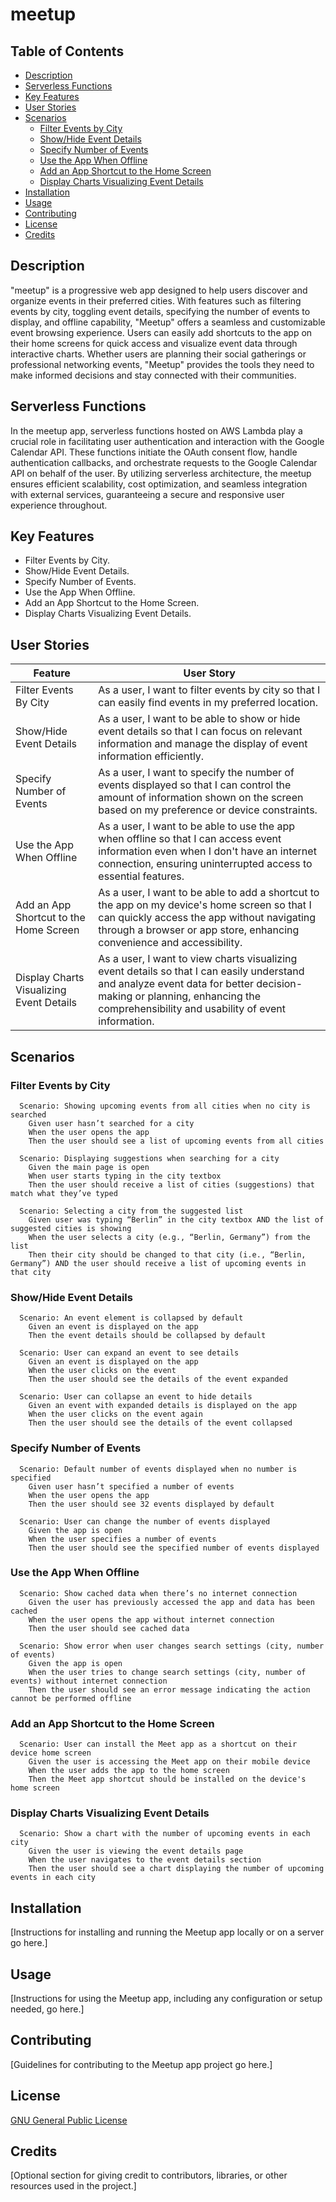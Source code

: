 # meetup

## Table of Contents

- [Description](#description)
- [Serverless Functions](#serverless-functions)
- [Key Features](#key-features)
- [User Stories](#user-stories)
- [Scenarios](#scenarios)
  - [Filter Events by City](#filter-events-by-city)
  - [Show/Hide Event Details](#showhide-event-details)
  - [Specify Number of Events](#specify-number-of-events)
  - [Use the App When Offline](#use-the-app-when-offline)
  - [Add an App Shortcut to the Home Screen](#add-an-app-shortcut-to-the-home-screen)
  - [Display Charts Visualizing Event Details](#display-charts-visualizing-event-details)
- [Installation](#installation)
- [Usage](#usage)
- [Contributing](#contributing)
- [License](#license)
- [Credits](#credits)

## Description

"meetup" is a progressive web app designed to help users discover and organize events in their preferred cities. With features such as filtering events by city, toggling event details, specifying the number of events to display, and offline capability, "Meetup" offers a seamless and customizable event browsing experience. Users can easily add shortcuts to the app on their home screens for quick access and visualize event data through interactive charts. Whether users are planning their social gatherings or professional networking events, "Meetup" provides the tools they need to make informed decisions and stay connected with their communities.

## Serverless Functions

In the meetup app, serverless functions hosted on AWS Lambda play a crucial role in facilitating user authentication and interaction with the Google Calendar API. These functions initiate the OAuth consent flow, handle authentication callbacks, and orchestrate requests to the Google Calendar API on behalf of the user. By utilizing serverless architecture, the meetup ensures efficient scalability, cost optimization, and seamless integration with external services, guaranteeing a secure and responsive user experience throughout.

## Key Features

- Filter Events by City.
- Show/Hide Event Details.
- Specify Number of Events.
- Use the App When Offline.
- Add an App Shortcut to the Home Screen.
- Display Charts Visualizing Event Details.

## User Stories

| Feature                               | User Story                                                                                                                                                  |
|---------------------------------------|-------------------------------------------------------------------------------------------------------------------------------------------------------------|
| Filter Events By City                | As a user, I want to filter events by city so that I can easily find events in my preferred location.                                                     |
| Show/Hide Event Details              | As a user, I want to be able to show or hide event details so that I can focus on relevant information and manage the display of event information efficiently. |
| Specify Number of Events             | As a user, I want to specify the number of events displayed so that I can control the amount of information shown on the screen based on my preference or device constraints. |
| Use the App When Offline             | As a user, I want to be able to use the app when offline so that I can access event information even when I don't have an internet connection, ensuring uninterrupted access to essential features. |
| Add an App Shortcut to the Home Screen | As a user, I want to be able to add a shortcut to the app on my device's home screen so that I can quickly access the app without navigating through a browser or app store, enhancing convenience and accessibility. |
| Display Charts Visualizing Event Details | As a user, I want to view charts visualizing event details so that I can easily understand and analyze event data for better decision-making or planning, enhancing the comprehensibility and usability of event information. |


## Scenarios

### Filter Events by City
```gherkin
  Scenario: Showing upcoming events from all cities when no city is searched
    Given user hasn’t searched for a city
    When the user opens the app
    Then the user should see a list of upcoming events from all cities

  Scenario: Displaying suggestions when searching for a city
    Given the main page is open
    When user starts typing in the city textbox
    Then the user should receive a list of cities (suggestions) that match what they’ve typed

  Scenario: Selecting a city from the suggested list
    Given user was typing “Berlin” in the city textbox AND the list of suggested cities is showing
    When the user selects a city (e.g., “Berlin, Germany”) from the list
    Then their city should be changed to that city (i.e., “Berlin, Germany”) AND the user should receive a list of upcoming events in that city

```
### Show/Hide Event Details
```gherkin
  Scenario: An event element is collapsed by default
    Given an event is displayed on the app
    Then the event details should be collapsed by default

  Scenario: User can expand an event to see details
    Given an event is displayed on the app
    When the user clicks on the event
    Then the user should see the details of the event expanded

  Scenario: User can collapse an event to hide details
    Given an event with expanded details is displayed on the app
    When the user clicks on the event again
    Then the user should see the details of the event collapsed
```
### Specify Number of Events
```gherkin
  Scenario: Default number of events displayed when no number is specified
    Given user hasn’t specified a number of events
    When the user opens the app
    Then the user should see 32 events displayed by default

  Scenario: User can change the number of events displayed
    Given the app is open
    When the user specifies a number of events
    Then the user should see the specified number of events displayed
```
### Use the App When Offline
```gherkin
  Scenario: Show cached data when there’s no internet connection
    Given the user has previously accessed the app and data has been cached
    When the user opens the app without internet connection
    Then the user should see cached data

  Scenario: Show error when user changes search settings (city, number of events)
    Given the app is open
    When the user tries to change search settings (city, number of events) without internet connection
    Then the user should see an error message indicating the action cannot be performed offline
```
### Add an App Shortcut to the Home Screen
```gherkin
  Scenario: User can install the Meet app as a shortcut on their device home screen
    Given the user is accessing the Meet app on their mobile device
    When the user adds the app to the home screen
    Then the Meet app shortcut should be installed on the device's home screen
```
### Display Charts Visualizing Event Details
```gherkin
  Scenario: Show a chart with the number of upcoming events in each city
    Given the user is viewing the event details page
    When the user navigates to the event details section
    Then the user should see a chart displaying the number of upcoming events in each city
```

## Installation

[Instructions for installing and running the Meetup app locally or on a server go here.]

## Usage

[Instructions for using the Meetup app, including any configuration or setup needed, go here.]

## Contributing

[Guidelines for contributing to the Meetup app project go here.]

## License

[GNU General Public License](LICENSE)

## Credits

[Optional section for giving credit to contributors, libraries, or other resources used in the project.]
